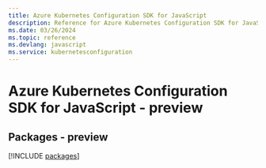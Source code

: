 ```yaml
---
title: Azure Kubernetes Configuration SDK for JavaScript
description: Reference for Azure Kubernetes Configuration SDK for JavaScript
ms.date: 03/26/2024
ms.topic: reference
ms.devlang: javascript
ms.service: kubernetesconfiguration
---
```

# Azure Kubernetes Configuration SDK for JavaScript - preview
## Packages - preview
[!INCLUDE [packages](kubernetes-configuration-index.md)]